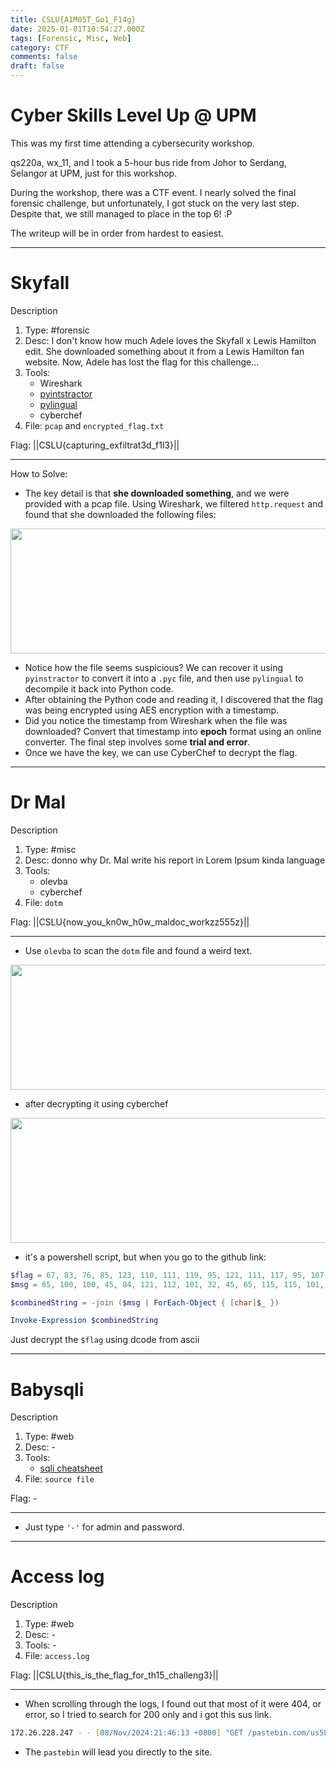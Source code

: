 ```yaml
---
title: CSLU{A1M05T_Go1_F14g}
date: 2025-01-01T10:54:27.000Z
tags: [Forensic, Misc, Web]
category: CTF
comments: false
draft: false
---
```


# Cyber Skills Level Up @ UPM

This was my first time attending a cybersecurity workshop.

qs220a, wx_11, and I took a 5-hour bus ride from Johor to Serdang, Selangor at UPM, just for this workshop.

During the workshop, there was a CTF event. I nearly solved the final forensic challenge, but unfortunately, I got stuck on the very last step. Despite that, we still managed to place in the top 6! :P

The writeup will be in order from hardest to easiest.

---

# Skyfall

Description

1. Type: #forensic
2. Desc: I don't know how much Adele loves the Skyfall x Lewis Hamilton edit. She downloaded something about it from a Lewis Hamilton fan website. Now, Adele has lost the flag for this challenge...
3. Tools:
   - Wireshark
   - [pyintstractor](https://pyinstxtractor-web.netlify.app/)
   - [pylingual](https://pylingual.io/)
   - cyberchef
4. File:
   `pcap` and `encrypted_flag.txt`

Flag: ||CSLU{capturing_exfiltrat3d_f1l3}||

---

How to Solve:

- The key detail is that **she downloaded something**, and we were provided with a pcap file. Using Wireshark, we filtered `http.request` and found that she downloaded the following files:

<img src="/images/skyfall_1.png" width="700" height="200">

- Notice how the file seems suspicious? We can recover it using `pyinstractor` to convert it into a `.pyc` file, and then use `pylingual` to decompile it back into Python code.
- After obtaining the Python code and reading it, I discovered that the flag was being encrypted using AES encryption with a timestamp.
- Did you notice the timestamp from Wireshark when the file was downloaded? Convert that timestamp into **epoch** format using an online converter. The final step involves some **trial and error**.
- Once we have the key, we can use CyberChef to decrypt the flag.

---

# Dr Mal

Description

1. Type: #misc
2. Desc: donno why Dr. Mal write his report in Lorem Ipsum kinda language
3. Tools:
   - olevba
   - cyberchef
4. File:
   `dotm`

Flag: ||CSLU{now_you_kn0w_h0w_maldoc_workzz555z}||

---

- Use `olevba` to scan the `dotm` file and found a weird text.

<img src="/images/drmal_1.png"  width="700" height="200">

- after decrypting it using cyberchef

<img src="/images/skyfall_2.png"  width="700" height="200">

- it's a powershell script, but when you go to the github link:

```powershell
$flag = 67, 83, 76, 85, 123, 110, 111, 119, 95, 121, 111, 117, 95, 107, 110, 48, 119, 95, 104, 48, 119, 95, 109, 97, 108, 100, 111, 99, 95, 119, 111, 114, 107, 122, 122, 53, 53, 53, 122, 125
$msg = 65, 100, 100, 45, 84, 121, 112, 101, 32, 45, 65, 115, 115, 101, 109, 98, 108, 121, 78, 97, 109, 101, 32, 39, 83, 121, 115, 116, 101, 109, 46, 87, 105, 110, 100, 111, 119, 115, 46, 70, 111, 114, 109, 115, 39, 10, 91, 83, 121, 115, 116, 101, 109, 46, 87, 105, 110, 100, 111, 119, 115, 46, 70, 111, 114, 109, 115, 46, 77, 101, 115, 115, 97, 103, 101, 66, 111, 120, 93, 58, 58, 83, 104, 111, 119, 40, 34, 89, 111, 117, 39, 118, 101, 32, 98, 101, 101, 110, 32, 104, 97, 99, 107, 101, 100, 46, 32, 68, 111, 110, 39, 116, 32, 114, 117, 110, 32, 109, 97, 108, 100, 111, 99, 33, 34, 41

$combinedString = -join ($msg | ForEach-Object { [char]$_ })

Invoke-Expression $combinedString
```

Just decrypt the `$flag` using dcode from ascii

---

# Babysqli

Description

1. Type: #web
2. Desc: -
3. Tools:
   - [sqli cheatsheet](https://www.invicti.com/blog/web-security/sql-injection-cheat-sheet/)
4. File:
   `source file`

Flag: -

---

- Just type `'-'` for admin and password.

---

# Access log

Description

1. Type: #web
2. Desc: -
3. Tools: -
4. File:
   `access.log`

Flag: ||CSLU{this_is_the_flag_for_th15_challeng3}||

---

- When scrolling through the logs, I found out that most of it were 404, or error, so I tried to search for 200 only and i got this sus link.

```zsh
172.26.228.247 - - [08/Nov/2024:21:46:13 +0800] "GET /pastebin.com/us5L3fRp HTTP/1.1" 200 437 "-" "gobuster/3.6"
```

- The `pastebin` will lead you directly to the site.
